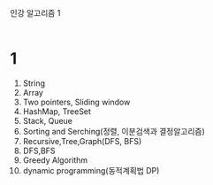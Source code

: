인강 알고리즘 1
<br/><br/>

# 1<br/>

1. String<br/>
2. Array<br/>
3. Two pointers, Sliding window<br/>
4. HashMap, TreeSet<br/>
5. Stack, Queue<br/>
6. Sorting and Serching(정렬, 이분검색과 결정알고리즘)<br/>
7. Recursive,Tree,Graph(DFS, BFS)<br/>
8. DFS,BFS<br/>
9. Greedy Algorithm<br/>
10. dynamic programming(동적계획법 DP)<br/>
    <br/>
